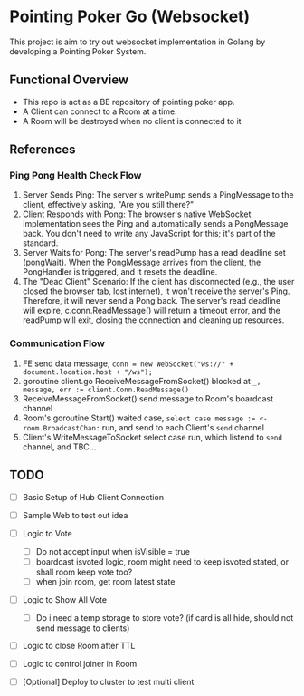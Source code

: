 # Pointing Poker Go (Websocket)

This project is aim to try out websocket implementation in Golang by developing a Pointing Poker System.

## Functional Overview

- This repo is act as a BE repository of pointing poker app.
- A Client can connect to a Room at a time.
- A Room will be destroyed when no client is connected to it

## References

### Ping Pong Health Check Flow

1. Server Sends Ping: The server's writePump sends a PingMessage to the client, effectively asking, "Are you still
   there?"
2. Client Responds with Pong: The browser's native WebSocket implementation sees the Ping and automatically sends a
   PongMessage back. You don't need to write any JavaScript for this; it's part of the
   standard.
3. Server Waits for Pong: The server's readPump has a read deadline set (pongWait). When the PongMessage arrives from
   the client, the PongHandler is triggered, and it resets the deadline.
4. The "Dead Client" Scenario: If the client has disconnected (e.g., the user closed the browser tab, lost internet), it
   won't receive the server's Ping. Therefore, it will never send a Pong back. The
   server's read deadline will expire, c.conn.ReadMessage() will return a timeout error, and the readPump will exit,
   closing the connection and cleaning up resources.

### Communication Flow

1. FE send data message, `conn = new WebSocket("ws://" + document.location.host + "/ws");`
2. goroutine client.go ReceiveMessageFromSocket() blocked at `_, message, err := client.Conn.ReadMessage()`
3. ReceiveMessageFromSocket() send message to Room's boardcast channel
4. Room's goroutine Start() waited case, `select case message := <-room.BroadcastChan:` run, and send to each Client's
   `send` channel
5. Client's WriteMessageToSocket select case run, which listend to `send` channel, and TBC...

## TODO

- [ ] Basic Setup of Hub Client Connection
- [ ] Sample Web to test out idea
- [ ] Logic to Vote
    - [ ] Do not accept input when isVisible = true
    - [ ] boardcast isvoted logic, room might need to keep isvoted stated, or shall room keep vote too?
    - [ ] when join room, get room latest state
- [ ] Logic to Show All Vote
    - [ ] Do i need a temp storage to store vote? (if card is all hide, should not send message to clients)
- [ ] Logic to close Room after TTL
- [ ] Logic to control joiner in Room
- [ ] [Optional] Deploy to cluster to test multi client

